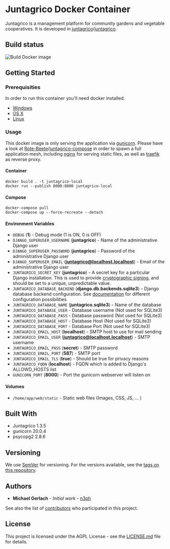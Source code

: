 # Juntagrico Docker Container

Juntagrico is a management platform for community gardens and vegetable cooperatives. It is developed in [juntagrico](https://github.com/juntagrico)/[juntagrico](https://github.com/juntagrico/juntagrico).

## Build status

![Build Docker image](https://github.com/Rote-Beete/juntagrico-docker/workflows/Build%20Docker%20image/badge.svg)

## Getting Started

### Prerequisities

In order to run this container you'll need docker installed.

* [Windows](https://docs.docker.com/windows/started)
* [OS X](https://docs.docker.com/mac/started/)
* [Linux](https://docs.docker.com/linux/started/)

### Usage

This docker image is only serving the application via [gunicorn](https://gunicorn.org/). Please have a look at [Rote-Beete](https://github.com/Rote-Beete)/[juntagrico-compose](https://github.com/Rote-Beete/juntagrico-compose) in order to spawn a full application mesh, including [nginx](https://www.nginx.com/) for serving static files, as well as [traefik](https://doc.traefik.io/traefik/) as reverse proxy.


#### Container

```shell
docker build . -t juntagrico-local
docker run --publish 8000:8000 juntagrico-local
```

#### Compose

```shell
docker-compose pull
docker-compose up --force-recreate --detach
```

#### Environment Variables

* `DEBUG` (**1**) - Debug mode (1 is ON, 0 is OFF)
* `DJANGO_SUPERUSER_USERNAME` (**juntagrico**) - Name of the administrative Django user
* `DJANGO_SUPERUSER_PASSWORD` (**juntagrico**) - Password of the administrative Django user
* `DJANGO_SUPERUSER_EMAIL` (**juntagrico@localhost.localhost**) - Email of the administrative Django user
* `JUNTAGRICO_SECRET_KEY` (**juntagrico**) - A secret key for a particular Django installation. This is used to provide [cryptographic signing](https://docs.djangoproject.com/en/3.1/topics/signing/), and should be set to a unique, unpredictable value.
* `JUNTAGRICO_DATABASE_BACKEND` (**django.db.backends.sqlite3**) - Django database backend configuration. See [documentation](https://docs.djangoproject.com/en/3.1/ref/databases/) for different configuration possibilities
* `JUNTAGRICO_DATABASE_NAME` (**juntagrico.sqlite3**) - Name of the database
* `JUNTAGRICO_DATABASE_USER` - Database username (Not used for SQLite3)
* `JUNTAGRICO_DATABASE_PASS` - Database password (Not used for SQLite3)
* `JUNTAGRICO_DATABASE_HOST` - Database Host (Not used for SQLite3)
* `JUNTAGRICO_DATABASE_PORT` - Database Port (Not used for SQLite3)
* `JUNTAGRICO_EMAIL_HOST` (**localhost**) - SMTP host to use for mail sending
* `JUNTAGRICO_EMAIL_USER` (**juntagrico@localhost.localhost**) - SMTP username
* `JUNTAGRICO_EMAIL_PASS` (**secret**) - SMTP password
* `JUNTAGRICO_EMAIL_PORT` (**587**) - SMTP port
* `JUNTAGRICO_EMAIL_TLS` (**true**) - Should be true for privacy reasons
* `JUNTAGRICO_FQDN` (**localhost**) - FQDN which is added to Django's ALLOWD_HOSTS list
* `GUNICORN_PORT` (**8000**) - Port the gunicorn webserver will listen on

#### Volumes

* `/home/app/web/static` - Static web files (Images, CSS, JS, ... )

## Built With

* Juntagrico 1.3.5
* gunicorn 20.0.4
* psycopg2 2.8.6

## Versioning

We use [SemVer](http://semver.org/) for versioning. For the versions available, see the
[tags on this repository](https://github.com/Rote-Beete/juntagrico-docker/tags).

## Authors

* **Michael Gerlach** - *Initial work* - [n3ph](https://github.com/n3ph)

See also the list of [contributors](https://github.com/Rote-Beete/juntagrico-docker/contributors) who
participated in this project.

## License

This project is licensed under the AGPL License - see the [LICENSE.md](LICENSE.md) file for details.
